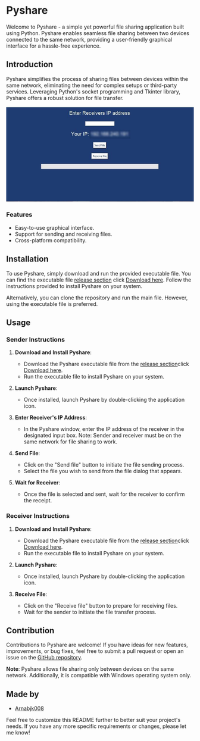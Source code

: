 # Pyshare

Welcome to Pyshare - a simple yet powerful file sharing application built using Python. Pyshare enables seamless file sharing between two devices connected to the same network, providing a user-friendly graphical interface for a hassle-free experience.

## Introduction

Pyshare simplifies the process of sharing files between devices within the same network, eliminating the need for complex setups or third-party services. Leveraging Python's socket programming and Tkinter library, Pyshare offers a robust solution for file transfer.

![Screenshot](./pyshare%20ss.jpg)

### Features

- Easy-to-use graphical interface.
- Support for sending and receiving files.
- Cross-platform compatibility.

## Installation

To use Pyshare, simply download and run the provided executable file. You can find the executable file [release section](https://github.com/Xensen008/Pyshare/releases) click [Download here](https://github.com/Xensen008/Pyshare/releases/download/v1.0.0/Pyshare.exe). Follow the instructions provided to install Pyshare on your system.

Alternatively, you can clone the repository and run the main file. However, using the executable file is preferred.

## Usage

### Sender Instructions

1. **Download and Install Pyshare**:
   - Download the Pyshare executable file from the [release section](https://github.com/Xensen008/Pyshare/releases )click [Download here](https://github.com/Xensen008/Pyshare/releases/download/v1.0.0/Pyshare.exe).
   - Run the executable file to install Pyshare on your system.

2. **Launch Pyshare**:
   - Once installed, launch Pyshare by double-clicking the application icon.

3. **Enter Receiver's IP Address**:
   - In the Pyshare window, enter the IP address of the receiver in the designated input box. Note: Sender and receiver must be on the same network for file sharing to work.

4. **Send File**:
   - Click on the "Send file" button to initiate the file sending process.
   - Select the file you wish to send from the file dialog that appears.

5. **Wait for Receiver**:
   - Once the file is selected and sent, wait for the receiver to confirm the receipt.

### Receiver Instructions

1. **Download and Install Pyshare**:
   - Download the Pyshare executable file from the [release section](https://github.com/Xensen008/Pyshare/releases )click [Download here](https://github.com/Xensen008/Pyshare/releases/download/v1.0.0/Pyshare.exe).
   - Run the executable file to install Pyshare on your system.

2. **Launch Pyshare**:
   - Once installed, launch Pyshare by double-clicking the application icon.

3. **Receive File**:
   - Click on the "Receive file" button to prepare for receiving files.
   - Wait for the sender to initiate the file transfer process.

## Contribution

Contributions to Pyshare are welcome! If you have ideas for new features, improvements, or bug fixes, feel free to submit a pull request or open an issue on the [GitHub repository](https://github.com/Xensen008/Pyshare).

**Note**: Pyshare allows file sharing only between devices on the same network. Additionally, it is compatible with Windows operating system only.

## Made by 
- [Arnabjk008](https://bio.link/xensen008)

Feel free to customize this README further to better suit your project's needs. If you have any more specific requirements or changes, please let me know!